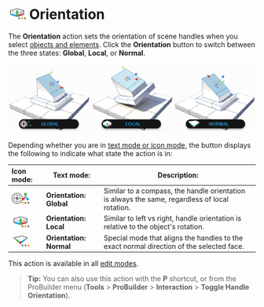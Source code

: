 # ![Orientation](images/icons/HandleAlign_Local.png) Orientation

The __Orientation__ action sets the orientation of scene handles when you select [objects and elements](modes.md). Click the __Orientation__ button to switch between the three states: __Global__, __Local__, or __Normal__.

![Handle Orientation Examples](images/HandleAlign_ExamplesWithTextAndIcons.png)

Depending whether you are in [text mode or icon mode](toolbar.md#buttonmode), the button displays the following to indicate what state the action is in:

| **Icon mode:**                                             | **Text mode:**            | **Description:**                                           |
| :----------------------------------------------------------- | ----------------------- | ------------------------------------------------------------ |
| ![Handle Alignment Global](images/icons/HandleAlign_World.png) | **Orientation: Global** | Similar to a compass, the handle orientation is always the same, regardless of local rotation. |
| ![Handle Alignment Local](images/icons/HandleAlign_Local.png) | **Orientation: Local**  | Similar to left vs right, handle orientation is relative to the object's rotation. |
| ![Handle Alignment Planar](images/icons/HandleAlign_Plane.png) | **Orientation: Normal** | Special mode that aligns the handles to the exact normal direction of the selected face. |

This action is available in all [edit modes](modes.md).

> **Tip:** You can also use this action with the **P** shortcut, or from the ProBuilder menu (**Tools** > **ProBuilder** > **Interaction** > **Toggle Handle Orientation**).
